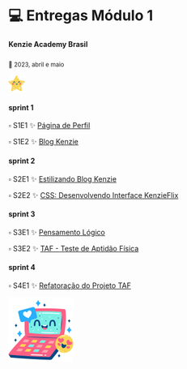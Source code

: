# :computer: Entregas Módulo 1

#### Kenzie Academy Brasil

<sub>:date: 2023, abril e maio</sub>

![estrela](gold-star.png)

#### sprint 1
:white_small_square: S1E1 :sparkles: [Página de Perfil](https://github.com/nicegrrrl/pagina_perfil)

:white_small_square: S1E2 :sparkles: [Blog Kenzie]()

#### sprint 2

:white_small_square: S2E1 :sparkles: [Estilizando Blog Kenzie]()

:white_small_square: S2E2 :sparkles: [CSS: Desenvolvendo Interface KenzieFlix]()

#### sprint 3

:white_small_square: S3E1 :sparkles: [Pensamento Lógico]()

:white_small_square: S3E2 :sparkles: [TAF - Teste de Aptidão Física]()

#### sprint 4

:white_small_square: S4E1 :sparkles: [Refatoração do Projeto TAF]()

![Computer](computer.png)
